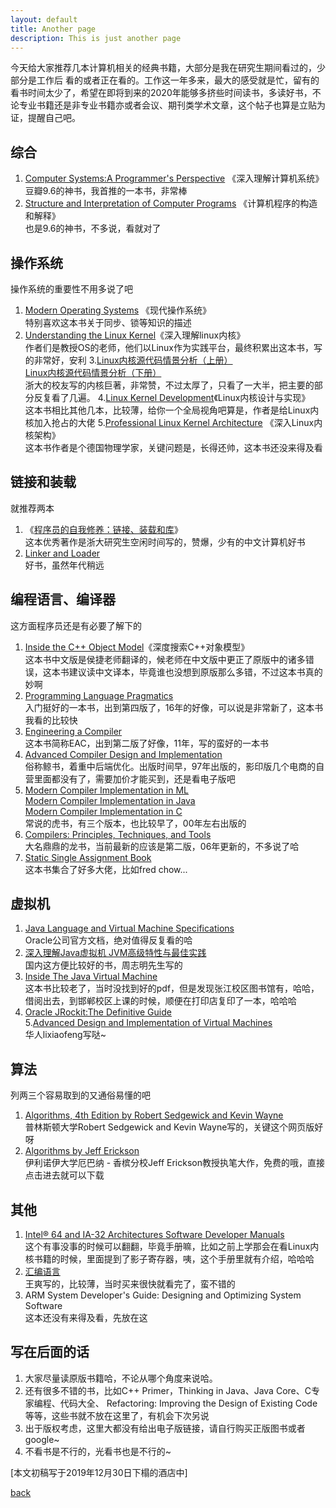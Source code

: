 ```yaml
---
layout: default
title: Another page
description: This is just another page
---
```

今天给大家推荐几本计算机相关的经典书籍，大部分是我在研究生期间看过的，少部分是工作后
看的或者正在看的。工作这一年多来，最大的感受就是忙，留有的看书时间太少了，希望在即将到来的2020年能够多挤些时间读书，多读好书，不论专业书籍还是非专业书籍亦或者会议、期刊类学术文章，这个帖子也算是立贴为证，提醒自己吧。

## 综合
1. [Computer Systems:A Programmer's Perspective](https://book.douban.com/subject/26344642/)
《深入理解计算机系统》<br>豆瓣9.6的神书，我首推的一本书，非常棒
2. [Structure and Interpretation of Computer Programs](https://book.douban.com/subject/1451622/)
《计算机程序的构造和解释》<br>也是9.6的神书，不多说，看就对了

## 操作系统
操作系统的重要性不用多说了吧
1. [Modern Operating Systems](https://book.douban.com/subject/25864553//)
《现代操作系统》<br>
特别喜欢这本书关于同步、锁等知识的描述
2. [Understanding the Linux Kernel](https://book.douban.com/subject/1776614/)《深入理解linux内核》<br>
作者们是教授OS的老师，他们以Linux作为实践平台，最终积累出这本书，写的非常好，安利
3.[Linux内核源代码情景分析（上册）](https://book.douban.com/subject/1231584/) <br>
[Linux内核源代码情景分析（下册）](https://book.douban.com/subject/1240321/)<br>
浙大的校友写的内核巨著，非常赞，不过太厚了，只看了一大半，把主要的部分反复看了几遍。
4.[Linux Kernel Development](https://book.douban.com/subject/5503292/)《Linux内核设计与实现》<br>
这本书相比其他几本，比较薄，给你一个全局视角吧算是，作者是给Linux内核加入抢占的大佬
5.[Professional Linux Kernel Architecture](https://book.douban.com/subject/3244090/) 《深入Linux内核架构》
<br>这本书作者是个德国物理学家，关键问题是，长得还帅，这本书还没来得及看

## 链接和装载
 就推荐两本
 1. 《[程序员的自我修养：链接、装载和库](https://book.douban.com/subject/3652388//)》<br> 这本优秀著作是浙大研究生空闲时间写的，赞爆，少有的中文计算机好书
 2. [Linker and Loader](https://book.douban.com/subject/1436811/)<br>好书，虽然年代稍远

## 编程语言、编译器
这方面程序员还是有必要了解下的
 1. [Inside the C++ Object Model]()《深度搜索C++对象模型》<br>这本书中文版是侯捷老师翻译的，候老师在中文版中更正了原版中的诸多错误，这本书建议读中文译本，毕竟谁也没想到原版那么多错，不过这本书真的妙啊
 2. [Programming Language Pragmatics](https://book.douban.com/subject/26424018/)<br>
 入门挺好的一本书，出到第四版了，16年的好像，可以说是非常新了，这本书我看的比较快
 3. [Engineering a Compiler](https://book.douban.com/subject/5288601//)<br>
 这本书简称EAC，出到第二版了好像，11年，写的蛮好的一本书
 4. [Advanced Compiler Design and Implementation](https://book.douban.com/subject/1821532/)<br>
 俗称鲸书，着重中后端优化。出版时间早，97年出版的，影印版几个电商的自营里面都没有了，需要加价才能买到，还是看电子版吧
 5. [Modern Compiler Implementation in ML](https://book.douban.com/subject/1777406/)<br>
 [Modern Compiler Implementation in Java](https://book.douban.com/subject/1923484/)<br>
 [Modern Compiler Implementation in C](https://book.douban.com/subject/1886911/)
 <br>常说的虎书，有三个版本，也比较早了，00年左右出版的
 6. [Compilers: Principles, Techniques, and Tools](https://book.douban.com/subject/5416783/)
 <br>大名鼎鼎的龙书，当前最新的应该是第二版，06年更新的，不多说了哈
 7. [Static Single Assignment Book](http://ssabook.gforge.inria.fr/latest/book.pdf) <br> 这本书集合了好多大佬，比如fred chow...

## 虚拟机
 1. [Java Language and Virtual Machine Specifications](https://docs.oracle.com/javase/specs/index.html)<br>
 Oracle公司官方文档，绝对值得反复看的哈
 2. [深入理解Java虚拟机 JVM高级特性与最佳实践](https://book.douban.com/subject/24722612/)<br>
 国内这方便比较好的书，周志明先生写的
 3. [Inside The Java Virtual Machine](https://www.artima.com/insidejvm/blurb.html)<br>
 这本书比较老了，当时没找到好的pdf，但是发现张江校区图书馆有，哈哈，借阅出去，到邯郸校区上课的时候，顺便在打印店复印了一本，哈哈哈
 4. [Oracle JRockit:The Definitive Guide](https://book.douban.com/subject/4873919/)<br>
 5.[Advanced Design and Implementation of Virtual Machines](https://book.douban.com/subject/26687918/)<br>华人lixiaofeng写哒~

## 算法
列两三个容易取到的又通俗易懂的吧
1. [Algorithms, 4th Edition by Robert Sedgewick and Kevin Wayne](https://algs4.cs.princeton.edu/home/)
<br>普林斯顿大学Robert Sedgewick and Kevin Wayne写的，关键这个网页版好呀
2. [Algorithms by Jeff Erickson](http://jeffe.cs.illinois.edu/teaching/algorithms/)<br>
伊利诺伊大学厄巴纳 - 香槟分校Jeff Erickson教授执笔大作，免费的哦，直接点击进去就可以下载

## 其他
1. [Intel® 64 and IA-32 Architectures Software Developer Manuals](https://software.intel.com/en-us/articles/intel-sdm)<br>
这个有事没事的时候可以翻翻，毕竟手册嘛，比如之前上学那会在看Linux内核书籍的时候，里面提到了影子寄存器，咦，这个手册里就有介绍，哈哈哈
2. [汇编语言](https://book.douban.com/subject/25726019/)<br>
王爽写的，比较薄，当时买来很快就看完了，蛮不错的
3. ARM System Developer's Guide: Designing and Optimizing System Software<br>
这本还没有来得及看，先放在这

## 写在后面的话
1. 大家尽量读原版书籍哈，不论从哪个角度来说哈。
2. 还有很多不错的书，比如C++ Primer，Thinking in Java、Java Core、C专家编程、代码大全、
Refactoring: Improving the Design of Existing Code等等，这些书就不放在这里了，有机会下次另说<br>
3. 出于版权考虑，这里大都没有给出电子版链接，请自行购买正版图书或者google~
4. 不看书是不行的，光看书也是不行的~

[本文初稿写于2019年12月30日下榻的酒店中]

[back](./)
